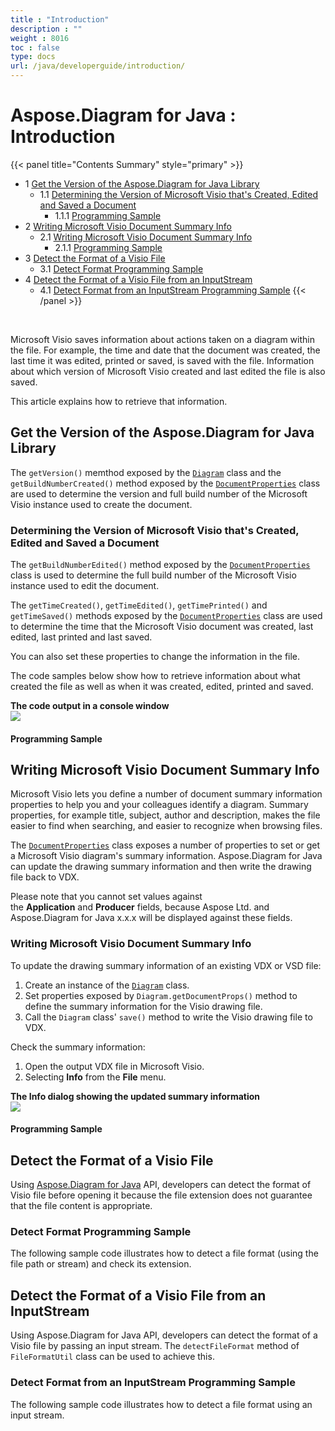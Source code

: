 ```yaml
---
title : "Introduction" 
description : "" 
weight : 8016 
toc : false
type: docs
url: /java/developerguide/introduction/
---
```


# Aspose.Diagram for Java : Introduction


{{< panel title="Contents Summary" style="primary" >}}
*   1 [Get the Version of the Aspose.Diagram for Java Library](#get-the-version-of-the-aspose.diagram-for-java-library)
    *   1.1 [Determining the Version of Microsoft Visio that's Created, Edited and Saved a Document](#determining-the-version-of-microsoft-visio-that's-created,-edited-and-saved-a-document)
        *   1.1.1 [Programming Sample](#programming-sample)
*   2 [Writing Microsoft Visio Document Summary Info](#writing-microsoft-visio-document-summary-info)
    *   2.1 [Writing Microsoft Visio Document Summary Info](#writing-microsoft-visio-document-summary-info)
        *   2.1.1 [Programming Sample](#programming-sample)
*   3 [Detect the Format of a Visio File](#detect-the-format-of-a-visio-file)
    *   3.1 [Detect Format Programming Sample](#detect-format-programming-sample)
*   4 [Detect the Format of a Visio File from an InputStream](#detect-the-format-of-a-visio-file-from-an-inputstream)
    *   4.1 [Detect Format from an InputStream Programming Sample](#detect-format-from-an-inputstream-programming-sample)
{{< /panel >}}
 

 

Microsoft Visio saves information about actions taken on a diagram within the file. For example, the time and date that the document was created, the last time it was edited, printed or saved, is saved with the file. Information about which version of Microsoft Visio created and last edited the file is also saved.

This article explains how to retrieve that information.

## Get the Version of the Aspose.Diagram for Java Library

The `getVersion()` memthod exposed by the [`Diagram`](https://apireference.aspose.com/java/diagram/com.aspose.diagram/Diagram) class and the `getBuildNumberCreated()` method exposed by the [`DocumentProperties`](https://apireference.aspose.com/java/diagram/com.aspose.diagram/DocumentProperties) class are used to determine the version and full build number of the Microsoft Visio instance used to create the document.

### Determining the Version of Microsoft Visio that's Created, Edited and Saved a Document

The `getBuildNumberEdited()` method exposed by the [`DocumentProperties`](https://apireference.aspose.com/java/diagram/com.aspose.diagram/DocumentProperties) class is used to determine the full build number of the Microsoft Visio instance used to edit the document.

The `getTimeCreated()`, `getTimeEdited()`, `getTimePrinted()` and `getTimeSaved()` methods exposed by the [`DocumentProperties`](https://apireference.aspose.com/java/diagram/com.aspose.diagram/DocumentProperties) class are used to determine the time that the Microsoft Visio document was created, last edited, last printed and last saved.

You can also set these properties to change the information in the file.

The code samples below show how to retrieve information about what created the file as well as when it was created, edited, printed and saved.

**The code output in a console window**  
![](https://docs2.aspose.com/diagram/java/attachments/18612593/18809083.png)

#### Programming Sample

## Writing Microsoft Visio Document Summary Info

Microsoft Visio lets you define a number of document summary information properties to help you and your colleagues identify a diagram. Summary properties, for example title, subject, author and description, makes the file easier to find when searching, and easier to recognize when browsing files.

The [`DocumentProperties`](https://apireference.aspose.com/java/diagram/com.aspose.diagram/DocumentProperties) class exposes a number of properties to set or get a Microsoft Visio diagram's summary information. Aspose.Diagram for Java can update the drawing summary information and then write the drawing file back to VDX.

Please note that you cannot set values against the **Application** and **Producer** fields, because Aspose Ltd. and Aspose.Diagram for Java x.x.x will be displayed against these fields.

### Writing Microsoft Visio Document Summary Info

To update the drawing summary information of an existing VDX or VSD file:

1.  Create an instance of the [`Diagram`](https://apireference.aspose.com/java/diagram/com.aspose.diagram/Diagram) class.
2.  Set properties exposed by `Diagram.getDocumentProps()` method to define the summary information for the Visio drawing file.
3.  Call the `Diagram` class' `save()` method to write the Visio drawing file to VDX.

Check the summary information:

1.  Open the output VDX file in Microsoft Visio.
2.  Selecting **Info** from the **File** menu.

**The Info dialog showing the updated summary information**  
![](https://docs2.aspose.com/diagram/java/attachments/18612593/18809080.png)

#### Programming Sample

## Detect the Format of a Visio File

Using [Aspose.Diagram for Java](https://products.aspose.com/diagram/java) API, developers can detect the format of Visio file before opening it because the file extension does not guarantee that the file content is appropriate.

### Detect Format Programming Sample

The following sample code illustrates how to detect a file format (using the file path or stream) and check its extension.

## Detect the Format of a Visio File from an InputStream

Using Aspose.Diagram for Java API, developers can detect the format of a Visio file by passing an input stream. The `detectFileFormat` method of `FileFormatUtil` class can be used to achieve this.

### Detect Format from an InputStream Programming Sample

The following sample code illustrates how to detect a file format using an input stream.

